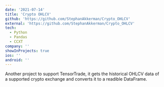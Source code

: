```yaml
---
date: '2021-07-14'
title: 'Crypto OHLCV'
github: 'https://github.com/StephanAkkerman/Crypto_OHLCV'
external: 'https://github.com/StephanAkkerman/Crypto_OHLCV'
tech:
  - Python
  - Pandas
  - CCXT
company: ''
showInProjects: true
ios: ''
android: ''
---
```

Another project to support TensorTrade, it gets the historical OHLCV data of a supported crypto exchange and converts it to a readible DataFrame.